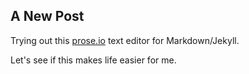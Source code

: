 
## A New Post

Trying out this [prose.io](prose.io) text editor for Markdown/Jekyll. 

Let's see if this makes life easier for me.

